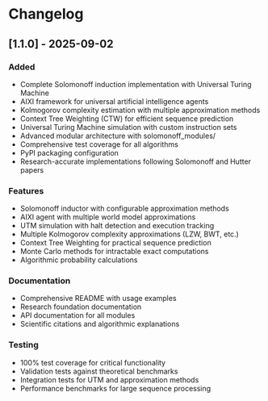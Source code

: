 # Changelog

## [1.1.0] - 2025-09-02

### Added
- Complete Solomonoff induction implementation with Universal Turing Machine
- AIXI framework for universal artificial intelligence agents
- Kolmogorov complexity estimation with multiple approximation methods
- Context Tree Weighting (CTW) for efficient sequence prediction
- Universal Turing Machine simulation with custom instruction sets
- Advanced modular architecture with solomonoff_modules/
- Comprehensive test coverage for all algorithms
- PyPI packaging configuration
- Research-accurate implementations following Solomonoff and Hutter papers

### Features
- Solomonoff inductor with configurable approximation methods
- AIXI agent with multiple world model approximations
- UTM simulation with halt detection and execution tracking
- Multiple Kolmogorov complexity approximations (LZW, BWT, etc.)
- Context Tree Weighting for practical sequence prediction
- Monte Carlo methods for intractable exact computations
- Algorithmic probability calculations

### Documentation
- Comprehensive README with usage examples
- Research foundation documentation
- API documentation for all modules
- Scientific citations and algorithmic explanations

### Testing
- 100% test coverage for critical functionality
- Validation tests against theoretical benchmarks
- Integration tests for UTM and approximation methods
- Performance benchmarks for large sequence processing